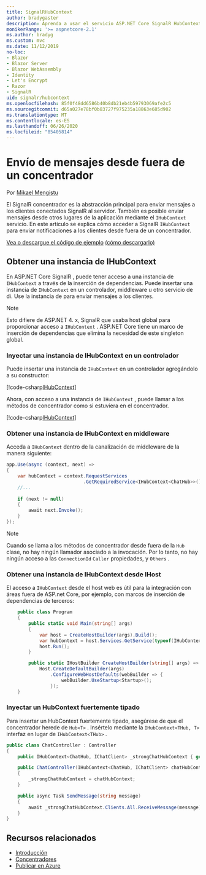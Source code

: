 ```yaml
---
title: SignalRHubContext
author: bradygaster
description: Aprenda a usar el servicio ASP.NET Core SignalR HubContext para enviar notificaciones a los clientes desde fuera de un concentrador.
monikerRange: '>= aspnetcore-2.1'
ms.author: bradyg
ms.custom: mvc
ms.date: 11/12/2019
no-loc:
- Blazor
- Blazor Server
- Blazor WebAssembly
- Identity
- Let's Encrypt
- Razor
- SignalR
uid: signalr/hubcontext
ms.openlocfilehash: 85f0f48dd6586b40b8db21eb4b59793069afe2c5
ms.sourcegitcommit: d65a027e78bf0b83727f975235a18863e685d902
ms.translationtype: MT
ms.contentlocale: es-ES
ms.lasthandoff: 06/26/2020
ms.locfileid: "85405814"
---
```

# <a name="send-messages-from-outside-a-hub"></a>Envío de mensajes desde fuera de un concentrador

Por [Mikael Mengistu](https://twitter.com/MikaelM_12)

El SignalR concentrador es la abstracción principal para enviar mensajes a los clientes conectados SignalR al servidor. También es posible enviar mensajes desde otros lugares de la aplicación mediante el `IHubContext` servicio. En este artículo se explica cómo acceder a SignalR `IHubContext` para enviar notificaciones a los clientes desde fuera de un concentrador.

[Vea o descargue el código de ejemplo](https://github.com/dotnet/AspNetCore.Docs/tree/master/aspnetcore/signalr/hubcontext/sample/) [(cómo descargarlo)](xref:index#how-to-download-a-sample)

## <a name="get-an-instance-of-ihubcontext"></a>Obtener una instancia de IHubContext

En ASP.NET Core SignalR , puede tener acceso a una instancia de `IHubContext` a través de la inserción de dependencias. Puede insertar una instancia de `IHubContext` en un controlador, middleware u otro servicio de di. Use la instancia de para enviar mensajes a los clientes.

> [!NOTE]
> Esto difiere de ASP.NET 4. x, SignalR que usaba host global para proporcionar acceso a `IHubContext` . ASP.NET Core tiene un marco de inserción de dependencias que elimina la necesidad de este singleton global.

### <a name="inject-an-instance-of-ihubcontext-in-a-controller"></a>Inyectar una instancia de IHubContext en un controlador

Puede insertar una instancia de `IHubContext` en un controlador agregándolo a su constructor:

[!code-csharp[IHubContext](hubcontext/sample/Controllers/HomeController.cs?range=12-19,57)]

Ahora, con acceso a una instancia de `IHubContext` , puede llamar a los métodos de concentrador como si estuviera en el concentrador.

[!code-csharp[IHubContext](hubcontext/sample/Controllers/HomeController.cs?range=21-25)]

### <a name="get-an-instance-of-ihubcontext-in-middleware"></a>Obtener una instancia de IHubContext en middleware

Acceda a `IHubContext` dentro de la canalización de middleware de la manera siguiente:

```csharp
app.Use(async (context, next) =>
{
    var hubContext = context.RequestServices
                            .GetRequiredService<IHubContext<ChatHub>>();
    //...
    
    if (next != null)
    {
        await next.Invoke();
    }
});
```

> [!NOTE]
> Cuando se llama a los métodos de concentrador desde fuera de la `Hub` clase, no hay ningún llamador asociado a la invocación. Por lo tanto, no hay ningún acceso a las `ConnectionId` `Caller` propiedades, y `Others` .

### <a name="get-an-instance-of-ihubcontext-from-ihost"></a>Obtener una instancia de IHubContext desde IHost

El acceso a `IHubContext` desde el host web es útil para la integración con áreas fuera de ASP.net Core, por ejemplo, con marcos de inserción de dependencias de terceros:

```csharp
    public class Program
    {
        public static void Main(string[] args)
        {
            var host = CreateHostBuilder(args).Build();
            var hubContext = host.Services.GetService(typeof(IHubContext<ChatHub>));
            host.Run();
        }

        public static IHostBuilder CreateHostBuilder(string[] args) =>
            Host.CreateDefaultBuilder(args)
                .ConfigureWebHostDefaults(webBuilder => {
                    webBuilder.UseStartup<Startup>();
                });
    }
```

### <a name="inject-a-strongly-typed-hubcontext"></a>Inyectar un HubContext fuertemente tipado

Para insertar un HubContext fuertemente tipado, asegúrese de que el concentrador herede de `Hub<T>` . Insértelo mediante la `IHubContext<THub, T>` interfaz en lugar de `IHubContext<THub>` .

```csharp
public class ChatController : Controller
{
    public IHubContext<ChatHub, IChatClient> _strongChatHubContext { get; }

    public ChatController(IHubContext<ChatHub, IChatClient> chatHubContext)
    {
        _strongChatHubContext = chatHubContext;
    }

    public async Task SendMessage(string message)
    {
        await _strongChatHubContext.Clients.All.ReceiveMessage(message);
    }
}
```

## <a name="related-resources"></a>Recursos relacionados

* [Introducción](xref:tutorials/signalr)
* [Concentradores](xref:signalr/hubs)
* [Publicar en Azure](xref:signalr/publish-to-azure-web-app)
